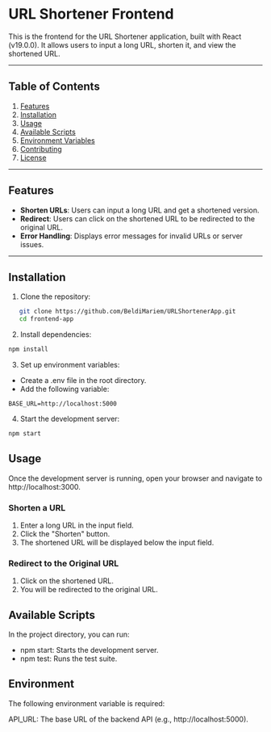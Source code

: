 # URL Shortener Frontend

This is the frontend for the URL Shortener application, built with React (v19.0.0). It allows users to input a long URL, shorten it, and view the shortened URL.

---

## Table of Contents
1. [Features](#features)
2. [Installation](#installation)
3. [Usage](#usage)
4. [Available Scripts](#available-scripts)
5. [Environment Variables](#environment-variables)
6. [Contributing](#contributing)
7. [License](#license)

---

## Features

- **Shorten URLs**: Users can input a long URL and get a shortened version.
- **Redirect**: Users can click on the shortened URL to be redirected to the original URL.
- **Error Handling**: Displays error messages for invalid URLs or server issues.

---

## Installation

1. Clone the repository:
```bash
   git clone https://github.com/BeldiMariem/URLShortenerApp.git
   cd frontend-app
   ```
2. Install dependencies:
```bash
npm install
```
3. Set up environment variables:
* Create a .env file in the root directory.
* Add the following variable:
```env
BASE_URL=http://localhost:5000
```
4. Start the development server:
```bash
npm start
```
## Usage
Once the development server is running, open your browser and navigate to http://localhost:3000.
### Shorten a URL
1. Enter a long URL in the input field.
2. Click the "Shorten" button.
3. The shortened URL will be displayed below the input field.

### Redirect to the Original URL
1. Click on the shortened URL.
2. You will be redirected to the original URL.

## Available Scripts
In the project directory, you can run:
* npm start: Starts the development server.
* npm test: Runs the test suite.

## Environment 
The following environment variable is required:

API_URL: The base URL of the backend API (e.g., http://localhost:5000).

